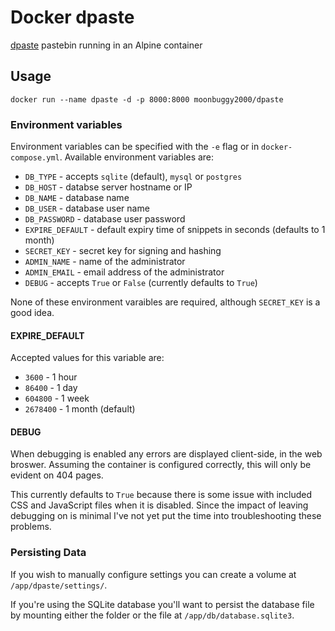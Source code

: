 # Docker dpaste

[dpaste](https://github.com/bartTC/dpaste) pastebin running in an Alpine container

## Usage

```
docker run --name dpaste -d -p 8000:8000 moonbuggy2000/dpaste
```

### Environment variables

Environment variables can be specified with the `-e` flag or in `docker-compose.yml`. Available environment variables are:

* ``DB_TYPE`` - accepts `sqlite` (default), `mysql` or `postgres`
* ``DB_HOST`` - databse server hostname or IP
* ``DB_NAME`` - database name
* ``DB_USER`` - database user name
* ``DB_PASSWORD`` - database user password
* ``EXPIRE_DEFAULT`` - default expiry time of snippets in seconds (defaults to 1 month)
* ``SECRET_KEY`` - secret key for signing and hashing
* ``ADMIN_NAME`` - name of the administrator
* ``ADMIN_EMAIL`` - email address of the administrator
* ``DEBUG`` - accepts `True` or `False` (currently defaults to `True`)

None of these environment varaibles are required, although `SECRET_KEY` is a good idea.

#### EXPIRE_DEFAULT

Accepted values for this variable are:

* ``3600`` - 1 hour
* ``86400`` - 1 day
* ``604800`` - 1 week
* ``2678400`` - 1 month (default)

#### DEBUG

When debugging is enabled any errors are displayed client-side, in the web broswer. Assuming the container is configured correctly, this will only be evident on 404 pages.

This currently defaults to `True` because there is some issue with included CSS and JavaScript files when it is disabled. Since the impact of leaving debugging on is minimal I've not yet put the time into troubleshooting these problems.

### Persisting Data

If you wish to manually configure settings you can create a volume at `/app/dpaste/settings/`.

If you're using the SQLite database you'll want to persist the database file by mounting either the folder or the file at `/app/db/database.sqlite3`.
